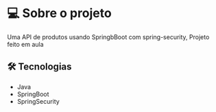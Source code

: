 # 💻 Sobre o projeto

Uma API de produtos usando SpringbBoot com spring-security, Projeto feito em aula

## 🛠 Tecnologias

- Java
- SpringBoot
- SpringSecurity
